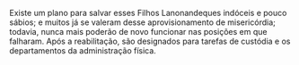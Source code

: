 ﻿Existe um plano para salvar esses Filhos Lanonandeques indóceis e pouco sábios; e muitos já se valeram desse aprovisionamento de misericórdia; todavia, nunca mais poderão de novo funcionar nas posições em que falharam. Após a reabilitação, são designados para tarefas de custódia e os departamentos da administração física.